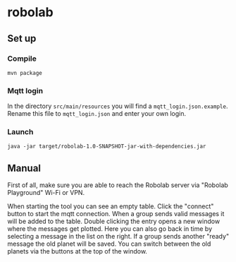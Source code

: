 # robolab

## Set up

### Compile

```
mvn package
```

### Mqtt login

In the directory `src/main/resources` you will find a `mqtt_login.json.example`.
Rename this file to `mqtt_login.json` and enter your own login.

### Launch

```
java -jar target/robolab-1.0-SNAPSHOT-jar-with-dependencies.jar
```

## Manual

First of all, make sure you are able to reach the Robolab server via "Robolab
Playground" Wi-Fi or VPN.

When starting the tool you can see an empty table. Click the "connect" button to
start the mqtt connection.  When a group sends valid messages it will be added
to the table. Double clicking the entry opens a new window where the messages
get plotted. Here you can also go back in time by selecting a message in the
list on the right. If a group sends another "ready" message the old planet will
be saved. You can switch between the old planets via the buttons at the top of
the window.
